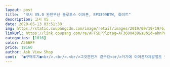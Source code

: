 ```yaml
---
layout: post 
title:  "코시 V5.0 완전무선 블루투스 이어폰, EP3399BTW, 화이트" 
description: 코시 V5 ..
date: 2020-05-13 03:51:30 
img: https://static.coupangcdn.com/image/retail/images/2019/09/19/19/6/8fff6fa9-0706-41da-bb96-f0ed98db3ddf.jpg 
linkUrl: https://link.coupang.com/re/AFFSDP?lptag=AF3600438&subid=ahnPublicAsk&pageKey=306157347&itemId=965324471&vendorItemId=5369793079&traceid=V0-113-ba8b7070725f87bd 
categories: [1016] 
color: A566FF 
price: 19160 
author: Ask View Shop 
cont:  "●구매후기●<br/>.<br/>.<br/>그것뿐인거 같구요<br/>거기에 이어폰자체발열도 있습니다... <br/> 귀가 따뜻해요 ㅠㅠ<br/>구매한지 5시간?정도 밖에 안됬는데 배송이 왔구요.<br/><br/>그리고 전화할때 상대방이 자꾸 멀리서 들린다고합니다.<br/>.<br/><br/>금방 닳아요<br/>내가듣는건 잘들리고 좋은데 상대방한테 들리는게 안좋다고하니.<br/>.<br/><br/>단점<br/>대놓고 짭이라 너무 웃겨요<br/>무선이어폰이란, 한번쓰면 그맛을 잊지못하고 절대 선있는거 못씁니다<br/>밧데리 엄청 작습니다.<br/>.<br/><br/>배터리가 부족한지 처음 개봉한 후에는 소리가 조금 끊기네요.<br/> 그래도 만족^^<br/>솔직후기 함 써봅니다<br/>우선 장점<br/>원래 이렇게 상품평 길게 안쓰는데.<br/>.<br/><br/>이거야 싼게비지떡이려니 하겠습니다.<br/>.<br/><br/>작동 잘 됩니다.<br/><br/>잘 쓸게요<br/>전 에어팟 프로가 있어요 근데 고장이나서 수리맡겨서 수리가 오래걸린다하여 임시적으로 싸고 가성비있는 이 무선이어폰을 샀는데요.<br/>.<br/><br/>충격적이예요<br/>페어링 잘되고, 음질 가격대비 나쁘지않습니다<br/>후기 잘들보고 가성비좋은거 잘고르셔서 사용하시길 바랄게요.<br/>.<br/><br/>" 
---
```

